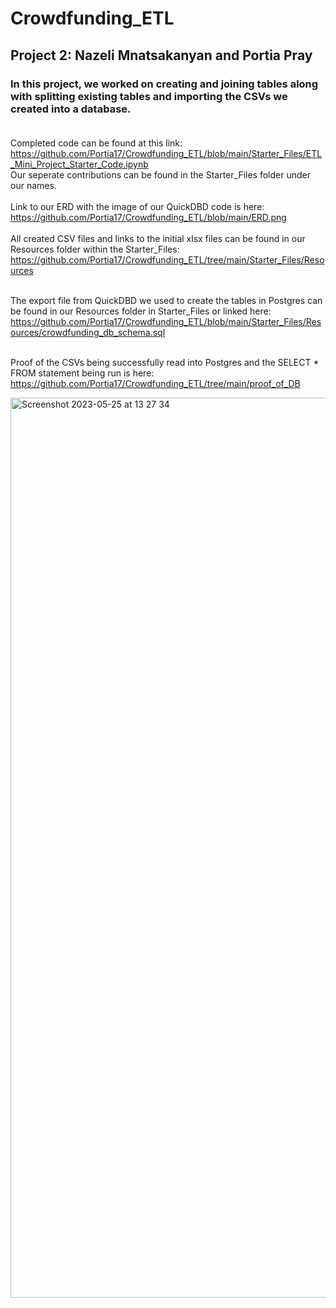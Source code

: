 # Crowdfunding_ETL
## Project 2: Nazeli Mnatsakanyan and Portia Pray

### In this project, we worked on creating and joining tables along with splitting existing tables and importing the CSVs we created into a database. <br/> <br/>

Completed code can be found at this link: https://github.com/Portia17/Crowdfunding_ETL/blob/main/Starter_Files/ETL_Mini_Project_Starter_Code.ipynb<br/>
Our seperate contributions can be found in the Starter_Files folder under our names. <br/> <br/>
Link to our ERD with the image of our QuickDBD code is here: https://github.com/Portia17/Crowdfunding_ETL/blob/main/ERD.png <br/> <br/>
All created CSV files and links to the initial xlsx files can be found in our Resources folder within the Starter_Files: https://github.com/Portia17/Crowdfunding_ETL/tree/main/Starter_Files/Resources <br/> <br/>

The export file from QuickDBD we used to create the tables in Postgres can be found in our Resources folder in Starter_Files or linked here: https://github.com/Portia17/Crowdfunding_ETL/blob/main/Starter_Files/Resources/crowdfunding_db_schema.sql <br/> <br/>

Proof of the CSVs being successfully read into Postgres and the SELECT * FROM statement being run is here: https://github.com/Portia17/Crowdfunding_ETL/tree/main/proof_of_DB <br/>

<img width="1440" alt="Screenshot 2023-05-25 at 13 27 34" src="https://github.com/Portia17/Crowdfunding_ETL/assets/120141110/440cf2d6-a0f4-48f8-a8aa-497eb13fcf66">


